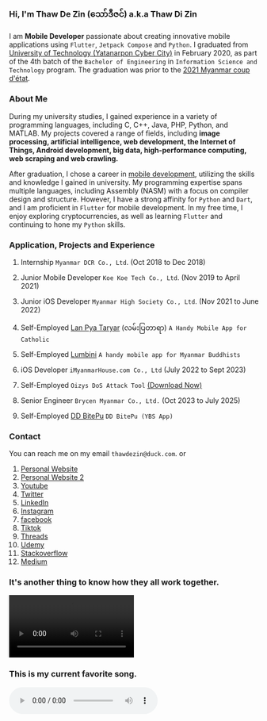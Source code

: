 ### Hi, I'm **Thaw De Zin** (​သော်ဒီဇင်) a.k.a Thaw Di Zin

I am **Mobile Developer** passionate about creating innovative mobile applications using `Flutter`, `Jetpack Compose` and `Python`. I graduated from [University of Technology (Yatanarpon Cyber City)](https://en.wikipedia.org/wiki/University_of_Technology,_Yadanabon_Cyber_City) in February 2020, as part of the 4th batch of the `Bachelor of Engineering` in `Information Science and Technology` program. The graduation was prior to the [2021 Myanmar coup d'état](https://en.wikipedia.org/wiki/2021_Myanmar_coup_d%27%C3%A9tat).

### About Me

During my university studies, I gained experience in a variety of programming languages, including C, C++, Java, PHP, Python, and MATLAB. My projects covered a range of fields, including **image processing, artificial intelligence, web development, the Internet of Things, Android development, big data, high-performance computing, web scraping and web crawling.**

After graduation, I chose a career in [mobile development](https://www.linkedin.com/in/thawdezin/), utilizing the skills and knowledge I gained in university. My programming expertise spans multiple languages, including Assembly (NASM) with a focus on compiler design and structure. However, I have a strong affinity for `Python` and `Dart`, and I am proficient in `Flutter` for mobile development. In my free time, I enjoy exploring cryptocurrencies, as well as learning `Flutter` and continuing to hone my `Python` skills.

### Application, Projects and Experience

1. Internship
  `Myanmar DCR Co., Ltd`. (Oct 2018 to Dec 2018)
  
2. Junior Mobile Developer
  `Koe Koe Tech Co., Ltd`. (Nov 2019 to April 2021)
  
3. Junior iOS Developer
  `Myanmar High Society Co., Ltd`. (Nov 2021 to June 2022)

4. Self-Employed
  [Lan Pya Taryar](https://play.google.com/store/apps/details?id=com.thawdezin.lanpyataryar) (လမ်းပြတာရာ)
  `A Handy Mobile App for Catholic`

5. Self-Employed
  [Lumbini](https://play.google.com/store/apps/details?id=com.thawdezin.lumbini)
  `A handy mobile app for Myanmar Buddhists`
  
6. iOS Developer
  `iMyanmarHouse.com Co., Ltd` (July 2022 to Sept 2023)
  
7. Self-Employed `Oizys DoS Attack Tool`
  [(Download Now)](https://oizystool.netlify.app)

8. Senior Engineer
  `Brycen Myanmar Co., Ltd.` (Oct 2023 to July 2025)

9. Self-Employed
   [DD BitePu](https://play.google.com/store/apps/details?id=com.thawdezin.bus_nexus_rader)
   `DD BitePu (YBS App)`


### Contact

You can reach me on my email `thawdezin@duck.com`. or

1. [Personal Website](https://thawdezin.web.app)
2. [Personal Website 2](https://thawdezin.netlify.app)
3. [Youtube](https://youtube.com/@thawdezin) 
4. [Twitter](https://twitter.com/thawdezin25)
5. [LinkedIn](https://www.linkedin.com/in/thawdezin/)
6. [Instagram](https://www.instagram.com/thawdezin/)
7. [facebook](https://www.facebook.com/thawdezin/)
8. [Tiktok](https://www.tiktok.com/@thawdezin24/)
9. [Threads](https://www.threads.net/@thawdezin)
10. [Udemy](https://www.udemy.com/user/thaw-de-zin/)
11. [Stackoverflow](https://stackoverflow.com/users/12061245/thaw-de-zin)
12. [Medium](https://medium.com/@thawdezin/about)


### It's another thing to know how they all work together.

<video src="video.mp4" width="50%" height="auto" controls preload autoplay></video>

### This is my current favorite song.

<audio src="kmt400.mp3" controls preload autoplay></audio>

